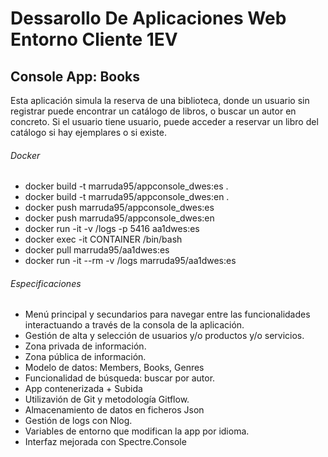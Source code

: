 # Dessarollo De Aplicaciones Web Entorno Cliente 1EV

## Console App: Books

Esta aplicación simula la reserva de una biblioteca, donde un usuario sin registrar puede encontrar un catálogo de libros, o buscar un autor en concreto. Si el usuario tiene usuario, puede acceder a reservar un libro del catálogo si hay ejemplares o si existe. 

###### Docker
- docker build -t marruda95/appconsole_dwes:es .
- docker build -t marruda95/appconsole_dwes:en .
- docker push marruda95/appconsole_dwes:es
- docker push marruda95/appconsole_dwes:en 
- docker run -it  -v /logs -p 5416 aa1dwes:es
- docker exec -it CONTAINER /bin/bash
- docker pull marruda95/aa1dwes:es
- docker run -it --rm -v /logs marruda95/aa1dwes:es

###### Especificaciones
- Menú principal y secundarios para navegar entre las funcionalidades interactuando a través de la consola de la aplicación.
- Gestión de alta y selección de usuarios y/o productos y/o servicios.
- Zona privada de información.
- Zona pública de información.
- Modelo de datos: Members, Books, Genres
- Funcionalidad de búsqueda: buscar por autor.
- App contenerizada + Subida
- Utilizavión de Git y metodología Gitflow.
- Almacenamiento de datos en ficheros Json
- Gestión de logs con Nlog.
- Variables de entorno que modifican la app por idioma.
- Interfaz mejorada con Spectre.Console